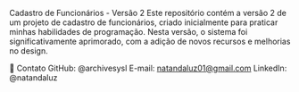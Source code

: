 Cadastro de Funcionários - Versão 2
Este repositório contém a versão 2 de um projeto de cadastro de funcionários, criado inicialmente para praticar minhas habilidades de programação. Nesta versão, o sistema foi significativamente aprimorado, com a adição de novos recursos e melhorias no design.


💬 Contato
GitHub: @archivesysl
E-mail: natandaluz01@gmail.com
LinkedIn: @natandaluz
